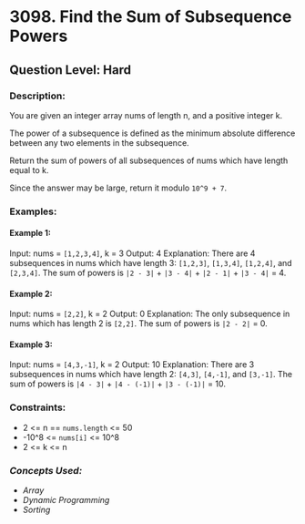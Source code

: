 # 3098. Find the Sum of Subsequence Powers
## Question Level: Hard
### Description:
You are given an integer array nums of length n, and a positive integer k.

The power of a subsequence is defined as the minimum absolute difference between any two elements in the subsequence.

Return the sum of powers of all subsequences of nums which have length equal to k.

Since the answer may be large, return it modulo `10^9 + 7`.

### Examples:
#### Example 1:
Input: nums = `[1,2,3,4]`, k = 3
Output: 4
Explanation:
There are 4 subsequences in nums which have length 3: `[1,2,3]`, `[1,3,4]`, `[1,2,4]`, and `[2,3,4]`. The sum of powers is `|2 - 3|` + `|3 - 4|` + `|2 - 1|` + `|3 - 4|` = 4.

#### Example 2:
Input: nums = `[2,2]`, k = 2
Output: 0
Explanation:
The only subsequence in nums which has length 2 is `[2,2]`. The sum of powers is `|2 - 2|` = 0.

#### Example 3:
Input: nums = `[4,3,-1]`, k = 2
Output: 10
Explanation:
There are 3 subsequences in nums which have length 2: `[4,3]`, `[4,-1]`, and `[3,-1]`. The sum of powers is `|4 - 3|` + `|4 - (-1)|` + `|3 - (-1)|` = 10.

### Constraints:

- 2 <= n == `nums.length` <= 50
- -10^8 <= `nums[i]` <= 10^8 
- 2 <= k <= n

### <i>Concepts Used:
- Array
- Dynamic Programming
- Sorting </i>
